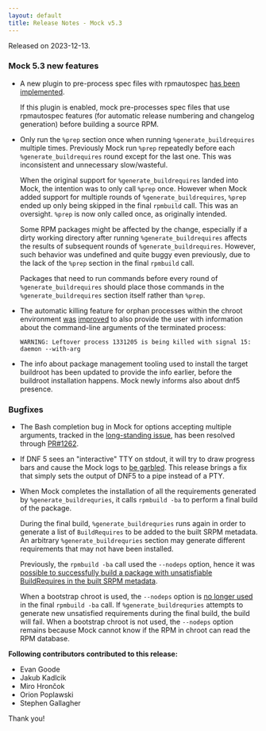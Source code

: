 ```yaml
---
layout: default
title: Release Notes - Mock v5.3
---
```


Released on 2023-12-13.

### Mock 5.3 new features

- A new plugin to pre-process spec files with rpmautospec [has been
  implemented][PR#1253].

  If this plugin is enabled, mock pre-processes spec files that use rpmautospec
  features (for automatic release numbering and changelog generation) before
  building a source RPM.

- Only run the `%prep` section once when running `%generate_buildrequires`
  multiple times.
  Previously Mock run `%prep` repeatedly before each `%generate_buildrequires`
  round except for the last one.  This was inconsistent and unnecessary
  slow/wasteful.

  When the original support for `%generate_buildrequires` landed into Mock,
  the intention was to only call `%prep` once.
  However when Mock added support for multiple rounds of
  `%generate_buildrequires`, `%prep` ended up only being skipped in the final
  `rpmbuild` call. This was an oversight.  `%prep` is now only called once, as
  originally intended.

  Some RPM packages might be affected by the change, especially if a dirty
  working directory after running `%generate_buildrequires` affects the results
  of subsequent rounds of `%generate_buildrequires`.  However, such behavior was
  undefined and quite buggy even previously, due to the lack of the `%prep`
  section in the final `rpmbuild` call.

  Packages that need to run commands before every round of
  `%generate_buildrequires` should place those commands in the
  `%generate_buildrequires` section itself rather than `%prep`.

- The automatic killing feature for orphan processes within the chroot environment
  [was][PR#1255] [improved][PR#1268] to also provide the user with information
  about the command-line arguments of the terminated process:

  `WARNING: Leftover process 1331205 is being killed with signal 15: daemon --with-arg`

- The info about package management tooling used to install the target buildroot
  has been updated to provide the info earlier, before the buildroot
  installation happens.  Mock newly informs also about dnf5 presence.


### Bugfixes

- The Bash completion bug in Mock for options accepting multiple arguments,
  tracked in the [long-standing issue][issue#746], has been resolved through [PR#1262].

- If DNF 5 sees an "interactive" TTY on stdout, it will try to draw progress bars
  and cause the Mock logs to [be garbled](https://github.com/fedora-copr/copr/issues/3040).
  This release brings a fix that simply sets the output of DNF5 to a pipe instead
  of a PTY.

- When Mock completes the installation of all the requirements generated
  by `%generate_buildrequries`, it calls `rpmbuild -ba` to perform a final build
  of the package.

  During the final build, `%generate_buildrequries` runs again in order to
  generate a list of `BuildRequires` to be added to the built SRPM metadata.
  An arbitrary `%generate_buildrequries` section may generate different
  requirements that may not have been installed.

  Previously, the `rpmbuild -ba` call used the `--nodeps` option,
  hence it was [possible to successfully build a package with
  unsatisfiable BuildRequires in the built SRPM metadata][issue#1246].

  When a bootstrap chroot is used, the `--nodeps` option is
  [no longer used][PR#1249] in the final `rpmbuild -ba` call.
  If `%generate_buildrequries` attempts to generate new unsatisfied requirements
  during the final build, the build will fail.
  When a bootstrap chroot is not used, the `--nodeps` option remains because
  Mock cannot know if the RPM in chroot can read the RPM database.

**Following contributors contributed to this release:**

 * Evan Goode
 * Jakub Kadlcik
 * Miro Hrončok
 * Orion Poplawski
 * Stephen Gallagher

Thank you!

[issue#746]: https://github.com/rpm-software-management/mock/issues/746
[PR#1268]: https://github.com/rpm-software-management/mock/pull/1268
[issue#1246]: https://github.com/rpm-software-management/mock/issues/1246
[PR#1255]: https://github.com/rpm-software-management/mock/pull/1255
[PR#1262]: https://github.com/rpm-software-management/mock/pull/1262
[PR#1249]: https://github.com/rpm-software-management/mock/pull/1249
[PR#1253]: https://github.com/rpm-software-management/mock/pull/1253
